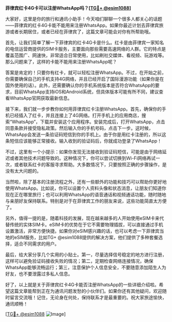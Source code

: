 **菲律宾红卡4G卡可以注册WhatsApp吗？[[TG💪+ @esim1088](https://t.me/s/esim1088)]**

大家好，这里是你的旅行和通讯小助手！今天咱们聊聊一个很多人都关心的话题——菲律宾的红卡4G卡能不能用来注册WhatsApp。如果你最近计划去菲律宾旅游或者长期居住，或者已经在菲律宾了，这篇文章可能会对你有所帮助哦。

首先，让我们简单了解一下菲律宾的红卡4G卡是什么。红卡是由菲律宾一家知名的电信运营商提供的SIM卡服务，主要面向那些需要高速网络的人群。它的特点是覆盖范围广、网速快，非常适合日常使用，比如刷社交媒体、看视频、玩游戏等。那么问题来了，这样的卡能不能用来注册WhatsApp呢？

答案是肯定的！只要你有红卡，就可以轻松注册WhatsApp。不过，在开始之前，你需要确保自己的手机支持4G网络，并且已经开启了国际漫游功能（如果你是在国外使用的话）。此外，还需要确认你的手机系统版本是否符合WhatsApp的要求，目前WhatsApp支持iOS和Android系统，但具体版本可能有所不同，建议查看WhatsApp官网获取最新信息。

接下来，我们就一步步教你如何用菲律宾红卡注册WhatsApp。首先，确保你的手机已经插入了红卡，并且连接上了4G网络。打开手机上的应用商店，搜索“WhatsApp”，下载并安装这个应用程序。安装完成后，打开WhatsApp，点击同意条款并接受隐私政策。然后输入你的手机号码，点击下一步。这时候，WhatsApp会发送一条验证码短信到你的手机上。由于你是用红卡注册的，所以这条短信应该能够正常接收。输入收到的验证码后，你就成功登录了WhatsApp！

不过，这里有一个小提示：如果你发现无法接收到验证码短信，可能是由于网络延迟或者其他技术问题导致的。这种情况下，你可以尝试切换到Wi-Fi网络再试一次，或者联系红卡的客服寻求帮助。大多数情况下，只要按照正确的步骤操作，是没有太大问题的。

当然啦，除了基本的注册流程之外，还有一些额外的功能和技巧可以帮助你更好地使用WhatsApp。比如说，你可以设置个人资料头像和状态消息，让朋友们知道你现在正在哪里旅行；也可以利用WhatsApp的语音通话和视频通话功能，随时随地与亲朋好友保持联系。特别是对于在菲律宾工作的朋友来说，这些功能简直太方便了。

另外，值得一提的是，随着科技的发展，现在越来越多的人开始使用eSIM卡来代替传统的实体SIM卡。eSIM卡的优势在于它不需要物理插拔，可以直接通过手机设置激活，非常方便快捷。如果你对eSIM感兴趣的话，也可以考虑一下菲律宾当地的eSIM服务，比如TG+ @esim1088提供的解决方案，他们提供了多种套餐选择，适合不同需求的用户。

最后，给大家分享几个实用的小贴士。第一，尽量选择信号稳定的地方进行注册，这样可以避免验证码接收失败的情况；第二，定期检查网络连接情况，确保WhatsApp能够流畅运行；第三，注意保护个人信息安全，不要随意添加陌生人为好友，也不要泄露过多私人信息。

好了，以上就是关于菲律宾红卡4G卡能否注册WhatsApp的一些详细介绍啦。希望这篇文章能帮到正在为通讯问题发愁的小伙伴们。如果你还有其他疑问，欢迎随时留言交流哦！记住，无论身在何处，保持联系才是最重要的。祝大家旅途愉快，通讯顺畅！

[[TG💪+ @esim1088](https://t.me/s/esim1088) ![Image](https://i.postimg.cc/4NQfJmqS/Snipaste-2025-05-13-00-14-12.png)]